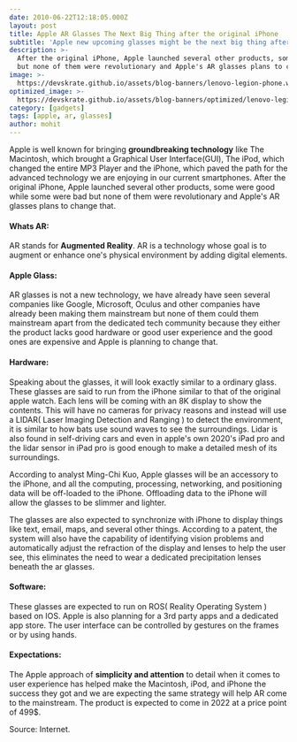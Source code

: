 ```yaml
---
date: 2010-06-22T12:18:05.000Z
layout: post
title: Apple AR Glasses The Next Big Thing after the original iPhone
subtitle: 'Apple new upcoming glasses might be the next big thing after the original iPhone'
description: >-
  After the original iPhone, Apple launched several other products, some were good while some were bad 
  but none of them were revolutionary and Apple's AR glasses plans to change that.
image: >-
  https://devskrate.github.io/assets/blog-banners/lenovo-legion-phone.webp
optimized_image: >-
  https://devskrate.github.io/assets/blog-banners/optimized/lenovo-legion-phone.webp
category: [gadgets]
tags: [apple, ar, glasses]
author: mohit
---
```

Apple is well known for bringing **groundbreaking technology** like The Macintosh, which brought a Graphical User Interface(GUI), The iPod, which changed the entire MP3 Player and the iPhone, which paved the path for the advanced technology we are enjoying in our current smartphones. After the original iPhone, Apple launched several other products, some were good while some were bad but none of them were revolutionary and Apple's AR glasses plans to change that. 

#### Whats AR:

AR stands for **Augmented Reality**. AR is a technology whose goal is to augment or enhance one's physical environment by adding digital elements.

#### Apple Glass:
AR glasses is not a new technology, we have already have seen several companies like Google, Microsoft, Oculus and other companies have already been making them mainstream but none of them could them mainstream apart from the dedicated tech community because they either the product lacks good hardware or good user experience and the good ones are expensive and Apple is planning to change that.

#### Hardware:

Speaking about the glasses, it will look exactly similar to a ordinary glass. These glasses are said to run from the iPhone similar to that of the original apple watch. Each lens will be coming with an 8K display to show the contents. This will have no cameras for privacy reasons and instead will use a LIDAR( Laser Imaging Detection and Ranging ) to detect the environment, it is similar to how bats use sound waves to see the surroundings. Lidar is also found in self-driving cars and even in apple's own 2020's iPad pro and the lidar sensor in iPad pro is good enough to make a detailed mesh of its surroundings.

According to analyst Ming-Chi Kuo, Apple glasses will be an accessory to the iPhone, and all the computing, processing, networking, and positioning data will be off-loaded to the iPhone. Offloading data to the iPhone will allow the glasses to be slimmer and lighter. 

The glasses are also expected to synchronize with iPhone to display things like text, email, maps, and several other things. According to a patent, the system will also have the capability of identifying vision problems and automatically adjust the refraction of the display and lenses to help the user see, this eliminates the need to wear a dedicated precipitation lenses beneath the ar glasses.

#### Software:

These glasses are expected to run on ROS( Reality Operating System ) based on IOS. Apple is also planning for a 3rd party apps and a dedicated app store. The user interface can be controlled by gestures on the frames or by using hands.

#### Expectations:

The Apple approach of **simplicity and attention** to detail when it comes to user experience has helped make the Macintosh, iPod, and iPhone the success they got and we are expecting the same strategy will help AR come to the mainstream. The product is expected to come in 2022 at a price point of 499$.   

Source: Internet.
